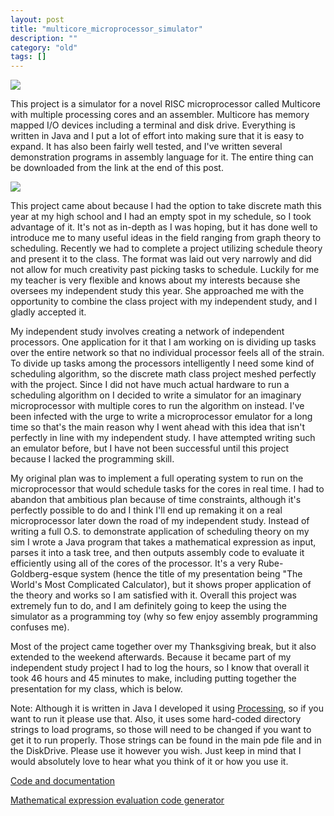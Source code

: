 ```yaml
---
layout: post
title: "multicore_microprocessor_simulator"
description: ""
category: "old"
tags: []
---
```


![](http://www.hackniac.com/images/posts/multicore/os_load.gif)

This project is a simulator for a novel RISC microprocessor called Multicore with multiple processing cores and an assembler. Multicore has memory mapped I/O devices including a terminal and disk drive. Everything is written in Java and I put a lot of effort into making sure that it is easy to expand. It has also been fairly well tested, and I've written several demonstration programs in assembly language for it. The entire thing can be downloaded from the link at the end of this post.

[![](http://www.hackniac.com/blog/wp-content/uploads/2011/12/multicore_layout1.jpg)](http://www.hackniac.com/blog/wp-content/uploads/2011/12/multicore_layout1.jpg)

This project came about because I had the option to take discrete math this year at my high school and I had an empty spot in my schedule, so I took advantage of it. It's not as in-depth as I was hoping, but it has done well to introduce me to many useful ideas in the field ranging from graph theory to scheduling. Recently we had to complete a project utilizing schedule theory and present it to the class. The format was laid out very narrowly and did not allow for much creativity past picking tasks to schedule. Luckily for me my teacher is very flexible and knows about my interests because she oversees my independent study this year. She approached me with the opportunity to combine the class project with my independent study, and I gladly accepted it.

My independent study involves creating a network of independent processors. One application for it that I am working on is dividing up tasks over the entire network so that no individual processor feels all of the strain. To divide up tasks among the processors intelligently I need some kind of scheduling algorithm, so the discrete math class project meshed perfectly with the project. Since I did not have much actual hardware to run a scheduling algorithm on I decided to write a simulator for an imaginary microprocessor with multiple cores to run the algorithm on instead. I've been infected with the urge to write a microprocessor emulator for a long time so that's the main reason why I went ahead with this idea that isn't perfectly in line with my independent study. I have attempted writing such an emulator before, but I have not been successful until this project because I lacked the programming skill.

My original plan was to implement a full operating system to run on the microprocessor that would schedule tasks for the cores in real time. I had to abandon that ambitious plan because of time constraints, although it's perfectly possible to do and I think I'll end up remaking it on a real microprocessor later down the road of my independent study. Instead of writing a full O.S. to demonstrate application of scheduling theory on my sim I wrote a Java program that takes a mathematical expression as input, parses it into a task tree, and then outputs assembly code to evaluate it efficiently using all of the cores of the processor. It's a very Rube-Goldberg-esque system (hence the title of my presentation being "The World's Most Complicated Calculator), but it shows proper application of the theory and works so I am satisfied with it. Overall this project was extremely fun to do, and I am definitely going to keep the using the simulator as a programming toy (why so few enjoy assembly programming confuses me).

Most of the project came together over my Thanksgiving break, but it also extended to the weekend afterwards. Because it became part of my independent study project I had to log the hours, so I know that overall it took 46 hours and 45 minutes to make, including putting together the presentation for my class, which is below.

Note: Although it is written in Java I developed it using [Processing](http://processing.org), so if you want to run it please use that. Also, it uses some hard-coded directory strings to load programs, so those will need to be changed if you want to get it to run properly. Those strings can be found in the main pde file and in the DiskDrive. Please use it however you wish. Just keep in mind that I would absolutely love to hear what you think of it or how you use it.

[Code and documentation](http://www.hackniac.com/blog/wp-content/uploads/2011/12/Multicore.zip)

[Mathematical expression evaluation code generator](http://www.hackniac.com/blog/wp-content/uploads/2011/12/Scheduling.zip)
